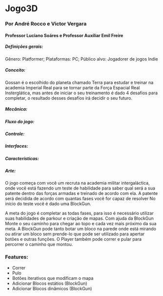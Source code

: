 # Jogo3D

### Por André Rocco e Victor Vergara
#### Professor Luciano Soáres e Professor Auxíliar Emil Freire


##### Definições gerais:
  Gênero: Platformer;
  Plataformas: PC;
  Público alvo: Jogadorer de jogos Indie
  
##### Conceito:

  Gossan é o escolhido do planeta chamado Terra para estudar e treinar na academia Imperial Real para se tornar parte da Força Espacial Real Insterglática, mas antes de iniciar o seu treinamento é dado 4 desafios para completar, o resultado desses desafios irá decidir o seu futuro.
  
##### Mecânica:


##### Fluxo do jogo:

##### Controle:

##### Interfaces:

##### Características:

##### Arte:
  
O jogo começa com você um recruta na academia militar intergaláctica, onde você está fazendo um teste de habilidade para saber qual será a sua patente dentro das forças armadas e treinado de acordo com ela. A patente será decidida de acordo com quantas fases você for capaz de resolver 
No início do teste você é dado uma BlockGun.

A meta do jogo é completar as todas fases, para isso é necessário utilizar suas habilidades de parkour e criação de mapas. 
Com ajuda da BlockGun Monte o seu caminho para chegar ao topo e cada vez mais próximo da sua meta.
A BlockGun pode tanto botar um bloco na parede onde está mirando ou atirar um bloco sem prende-lo que pode ser utilizado para apertar botões e outras funções.
O Player também pode correr e pular para percorrer o caminho que montou.



### Features:

- Correr
- Pulo
- Botões iterativos que modificam o mapa
- Adicionar Blocos estátios (BlockGun)
- Adicionar Blocos dinâmicos (BlockGun)




